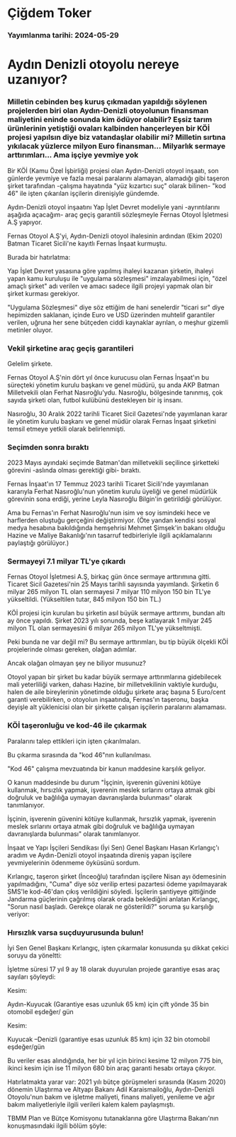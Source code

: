 # Çiğdem Toker

### Yayımlanma tarihi: 2024-05-29

# Aydın Denizli otoyolu nereye uzanıyor?


### Milletin cebinden beş kuruş çıkmadan yapıldığı söylenen projelerden biri olan Aydın-Denizli otoyolunun finansman maliyetini eninde sonunda kim ödüyor olabilir? Eşsiz tarım ürünlerinin yetiştiği ovaları kalbinden hançerleyen bir KÖİ projesi yapılsın diye biz vatandaşlar olabilir mi? Milletin sırtına yıkılacak yüzlerce milyon Euro finansman... Milyarlık sermaye arttırımları... Ama işçiye yevmiye yok



Bir KÖİ (Kamu Özel İşbirliği) projesi olan Aydın-Denizli otoyol inşaatı, son günlerde yevmiye ve fazla mesai paralarını alamayan, alamadığı gibi taşeron şirket tarafından -çalışma hayatında "yüz kızartıcı suç" olarak bilinen- "kod 46" ile işten çıkarılan işçilerin direnişiyle gündemde.

Aydın-Denizli otoyol inşaatını Yap İşlet Devret modeliyle yani -ayrıntılarını aşağıda açacağım- araç geçiş garantili sözleşmeyle Fernas Otoyol İşletmesi A.Ş yapıyor.

Fernas Otoyol A.Ş'yi, Aydın-Denizli otoyol ihalesinin ardından (Ekim 2020) Batman Ticaret Sicili'ne kayıtlı Fernas İnşaat kurmuştu.

Burada bir hatırlatma:

Yap İşlet Devret yasasına göre yapılmış ihaleyi kazanan şirketin, ihaleyi yapan kamu kuruluşu ile "uygulama sözleşmesi" imzalayabilmesi için, "özel amaçlı şirket" adı verilen ve amacı sadece ilgili projeyi yapmak olan bir şirket kurması gerekiyor.

"Uygulama Sözleşmesi" diye söz ettiğim de hani senelerdir "ticari sır" diye hepimizden saklanan, içinde Euro ve USD üzerinden muhtelif garantiler verilen, uğruna her sene bütçeden ciddi kaynaklar ayrılan, o meşhur gizemli metinler oluyor.


### Vekil şirketine araç geçiş garantileri

Gelelim şirkete.

Fernas Otoyol A.Ş'nin dört yıl önce kurucusu olan Fernas İnşaat'ın bu süreçteki yönetim kurulu başkanı ve genel müdürü, şu anda AKP Batman Milletvekili olan Ferhat Nasıroğlu'ydu. Nasıroğlu, bölgesinde tanınmış, çok sayıda şirketi olan, futbol kulübünü destekleyen bir iş insanı.

Nasıroğlu, 30 Aralık 2022 tarihli Ticaret Sicil Gazetesi'nde yayımlanan karar ile yönetim kurulu başkanı ve genel müdür olarak Fernas İnşaat şirketini temsil etmeye yetkili olarak belirlenmişti.


### Seçimden sonra bıraktı

2023 Mayıs ayındaki seçimde Batman'dan milletvekili seçilince şirketteki görevini -aslında olması gerektiği gibi- bıraktı.

Fernas İnşaat'ın 17 Temmuz 2023 tarihli Ticaret Sicili'nde yayımlanan kararıyla Ferhat Nasıroğlu'nun yönetim kurulu üyeliği ve genel müdürlük görevinin sona erdiği, yerine Leyla Nasıroğlu Bilgin'in getirildiği görülüyor.

Ama bu Fernas'ın Ferhat Nasıroğlu'nun isim ve soy ismindeki hece ve harflerden oluştuğu gerçeğini değiştirmiyor. (Öte yandan kendisi sosyal medya hesabına bakıldığında hemşehrisi Mehmet Şimşek'in bakanı olduğu Hazine ve Maliye Bakanlığı'nın tasarruf tedbirleriyle ilgili açıklamalarını paylaştığı görülüyor.)


### Sermayeyi 7.1 milyar TL'ye çıkardı

Fernas Otoyol İşletmesi A.Ş, birkaç gün önce sermaye arttırımına gitti. Ticaret Sicil Gazetesi'nin 25 Mayıs tarihli sayısında yayımlandı. Şirketin 6 milyar 265 milyon TL olan sermayesi 7 milyar 110 milyon 150 bin TL'ye yükseltildi. (Yükseltilen tutar, 845 milyon 150 bin TL.)

KÖİ projesi için kurulan bu şirketin asıl büyük sermaye arttırımı, bundan altı ay önce yapıldı. Şirket 2023 yılı sonunda, beşe katlayarak 1 milyar 245 milyon TL olan sermayesini 6 milyar 265 milyon TL'ye yükseltmişti.

Peki bunda ne var değil mi? Bu sermaye arttırımları, bu tip büyük ölçekli KÖİ projelerinde olması gereken, olağan adımlar.

Ancak olağan olmayan şey ne biliyor musunuz?

Otoyol yapan bir şirket bu kadar büyük sermaye arttırımlarına gidebilecek mali yeterliliği varken, dahası Hazine, bir milletvekilinin vaktiyle kurduğu, halen de aile bireylerinin yönetimde olduğu şirkete araç başına 5 Euro/cent garanti verebilirken, o otoyolun inşaatında, Fernas'ın taşeronu, başka deyişle alt yüklenicisi olan bir şirkette çalışan işçilerin paralarını alamaması.




### KÖİ taşeronluğu ve kod-46 ile çıkarmak

Paralarını talep ettikleri için işten çıkarılmaları.

Bu çıkarma sırasında da "kod 46"nın kullanılması.

"Kod 46" çalışma mevzuatında bir kanun maddesine karşılık geliyor.

O kanun maddesinde bu durum "İşçinin, işverenin güvenini kötüye kullanmak, hırsızlık yapmak, işverenin meslek sırlarını ortaya atmak gibi doğruluk ve bağlılığa uymayan davranışlarda bulunması" olarak tanımlanıyor.

İşçinin, işverenin güvenini kötüye kullanmak, hırsızlık yapmak, işverenin meslek sırlarını ortaya atmak gibi doğruluk ve bağlılığa uymayan davranışlarda bulunması" olarak tanımlanıyor.

İnşaat ve Yapı İşçileri Sendikası (İyi Sen) Genel Başkanı Hasan Kırlangıç'ı aradım ve Aydın-Denizli otoyol inşaatında direniş yapan işçilere yevmiyelerinin ödenmeme öyküsünü sordum.

Kırlangıç, taşeron şirket (İnceoğlu) tarafından işçilere Nisan ayı ödemesinin yapılmadığını, "Cuma" diye söz verilip ertesi pazartesi ödeme yapılmayarak SMS'le kod-46'dan çıkış verildiğini söyledi. İşçilerin şantiyeye gittiğinde Jandarma güçlerinin çağrılmış olarak orada beklediğini anlatan Kırlangıç, "Sorun nasıl başladı. Gerekçe olarak ne gösterildi?" soruma şu karşılığı veriyor:


### Hırsızlık varsa suçduyurusunda bulun!

İyi Sen Genel Başkanı Kırlangıç, işten çıkarmalar konusunda şu dikkat çekici soruyu da yöneltti:

İşletme süresi 17 yıl 9 ay 18 olarak duyurulan projede garantiye esas araç sayıları şöyleydi:

Kesim:

Aydın-Kuyucak (Garantiye esas uzunluk 65 km) için çift yönde 35 bin otomobil eşdeğer/ gün

Kesim:



Kuyucak –Denizli (garantiye esas uzunluk 85 km) için 32 bin otomobil eşdeğer/gün

Bu veriler esas alındığında, her bir yıl için birinci kesime 12 milyon 775 bin, ikinci kesim için ise 11 milyon 680 bin araç garanti hesabı ortaya çıkıyor.

Hatırlatmakta yarar var: 2021 yılı bütçe görüşmeleri sırasında (Kasım 2020) dönemin Ulaştırma ve Altyapı Bakanı Adil Karaismailoğlu, Aydın-Denizli Otoyolu'nun bakım ve işletme maliyeti, finans maliyeti, yenileme ve ağır bakım maliyetleriyle ilgili verileri kalem kalem paylaşmıştı.

TBMM Plan ve Bütçe Komisyonu tutanaklarına göre Ulaştırma Bakanı'nın konuşmasındaki ilgili bölüm şöyle:

